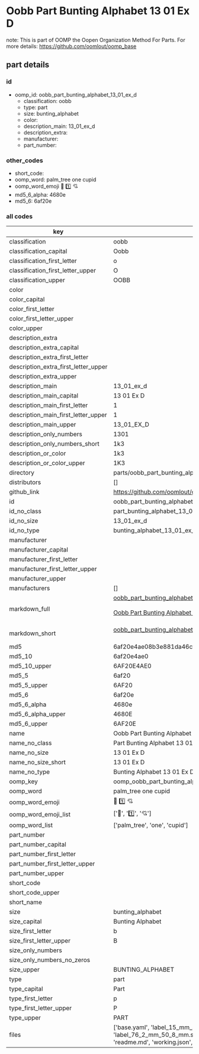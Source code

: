 # Oobb Part Bunting Alphabet 13 01 Ex D  

note: This is part of OOMP the Oopen Organization Method For Parts. For more details: https://github.com/oomlout/oomp_base

##  part details





### id
* oomp_id: oobb_part_bunting_alphabet_13_01_ex_d
  * classification: oobb
  * type: part
  * size: bunting_alphabet
  * color: 
  * description_main: 13_01_ex_d
  * description_extra: 
  * manufacturer: 
  * part_number: 

### other_codes
* short_code: 
* oomp_word: palm_tree one cupid
* oomp_word_emoji :palm_tree: :one: :cupid:
* md5_6_alpha: 4680e
* md5_6: 6af20e

### all codes 
| key | value |  
| --- | --- |  
| classification | oobb |  
| classification_capital | Oobb |  
| classification_first_letter | o |  
| classification_first_letter_upper | O |  
| classification_upper | OOBB |  
| color |  |  
| color_capital |  |  
| color_first_letter |  |  
| color_first_letter_upper |  |  
| color_upper |  |  
| description_extra |  |  
| description_extra_capital |  |  
| description_extra_first_letter |  |  
| description_extra_first_letter_upper |  |  
| description_extra_upper |  |  
| description_main | 13_01_ex_d |  
| description_main_capital | 13 01 Ex D |  
| description_main_first_letter | 1 |  
| description_main_first_letter_upper | 1 |  
| description_main_upper | 13_01_EX_D |  
| description_only_numbers | 1301 |  
| description_only_numbers_short | 1k3 |  
| description_or_color | 1k3 |  
| description_or_color_upper | 1K3 |  
| directory | parts/oobb_part_bunting_alphabet_13_01_ex_d |  
| distributors | [] |  
| github_link | https://github.com/oomlout/oomlout_oomp_part_src/tree/main/parts/oobb_part_bunting_alphabet_13_01_ex_d/working |  
| id | oobb_part_bunting_alphabet_13_01_ex_d |  
| id_no_class | part_bunting_alphabet_13_01_ex_d |  
| id_no_size | 13_01_ex_d |  
| id_no_type | bunting_alphabet_13_01_ex_d |  
| manufacturer |  |  
| manufacturer_capital |  |  
| manufacturer_first_letter |  |  
| manufacturer_first_letter_upper |  |  
| manufacturer_upper |  |  
| manufacturers | [] |  
| markdown_full | [oobb_part_bunting_alphabet_13_01_ex_d](https://github.com/oomlout/oomlout_oomp_part_src/tree/main/parts/oobb_part_bunting_alphabet_13_01_ex_d/working)<br>[](https://github.com/oomlout/oomlout_oomp_part_src/tree/main/parts/oobb_part_bunting_alphabet_13_01_ex_d/working)<br>[Oobb Part Bunting Alphabet 13 01 Ex D](https://github.com/oomlout/oomlout_oomp_part_src/tree/main/parts/oobb_part_bunting_alphabet_13_01_ex_d/working)<br><br> |  
| markdown_short | [oobb_part_bunting_alphabet_13_01_ex_d](https://github.com/oomlout/oomlout_oomp_part_src/tree/main/parts/oobb_part_bunting_alphabet_13_01_ex_d/working)<br><br> |  
| md5 | 6af20e4ae08b3e881da46cfa2a40528b |  
| md5_10 | 6af20e4ae0 |  
| md5_10_upper | 6AF20E4AE0 |  
| md5_5 | 6af20 |  
| md5_5_upper | 6AF20 |  
| md5_6 | 6af20e |  
| md5_6_alpha | 4680e |  
| md5_6_alpha_upper | 4680E |  
| md5_6_upper | 6AF20E |  
| name | Oobb Part Bunting Alphabet 13 01 Ex D |  
| name_no_class | Part Bunting Alphabet 13 01 Ex D |  
| name_no_size | 13 01 Ex D |  
| name_no_size_short | 13 01 Ex D |  
| name_no_type | Bunting Alphabet 13 01 Ex D |  
| oomp_key | oomp_oobb_part_bunting_alphabet_13_01_ex_d |  
| oomp_word | palm_tree one cupid |  
| oomp_word_emoji | :palm_tree: :one: :cupid: |  
| oomp_word_emoji_list | [':palm_tree:', ':one:', ':cupid:'] |  
| oomp_word_list | ['palm_tree', 'one', 'cupid'] |  
| part_number |  |  
| part_number_capital |  |  
| part_number_first_letter |  |  
| part_number_first_letter_upper |  |  
| part_number_upper |  |  
| short_code |  |  
| short_code_upper |  |  
| short_name |  |  
| size | bunting_alphabet |  
| size_capital | Bunting Alphabet |  
| size_first_letter | b |  
| size_first_letter_upper | B |  
| size_only_numbers |  |  
| size_only_numbers_no_zeros |  |  
| size_upper | BUNTING_ALPHABET |  
| type | part |  
| type_capital | Part |  
| type_first_letter | p |  
| type_first_letter_upper | P |  
| type_upper | PART |  
| files | ['base.yaml', 'label_15_mm_30_mm.pdf', 'label_15_mm_30_mm.svg', 'label_76_2_mm_50_8_mm.pdf', 'label_76_2_mm_50_8_mm.svg', 'label_oomlout_76_2_mm_50_8_mm.pdf', 'label_oomlout_76_2_mm_50_8_mm.svg', 'readme.md', 'working.json', 'working.yaml'] |  
